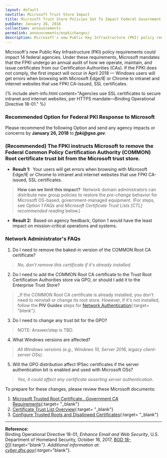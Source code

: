 ```yaml
---
layout: default
navtitle: Microsoft Trust Store Impact
title: Microsoft Trust Store Policies Set To Impact Federal Government
pubDate: January 26, 2018
collection: announcements
permalink: announcements/mspkichanges/
description: Microsoft's new Public Key Infrastructure (PKI) policy requirements could impact 14 federal agencies. Under these requirements, Microsoft mandates that the Federal PKI undergo an annual audit of how we operate, maintain, and issue certificates from our Certification Authorities (CAs). If the FPKI does not comply, the first impact will occur in April 2018&nbsp;&mdash;&nbsp;Windows users will get errors when browsing with Microsoft Edge/IE or Chrome to intranet and internet websites that use FPKI CA-issued, SSL certificates.
---
```


Microsoft's new Public Key Infrastructure (PKI) policy requirements could impact 14 federal agencies. Under these requirements, Microsoft mandates that the FPKI undergo an annual audit of how we operate, maintain, and issue certificates from our Certification Authorities (CAs). If the FPKI does not comply, the first impact will occur in April 2018&nbsp;&mdash;&nbsp;Windows users will get errors when browsing with Microsoft Edge/IE or Chrome to intranet and internet websites that use FPKI CA-issued, SSL certificates.

{% include alert-info.html content="Agencies use SSL certificates to secure intranet and internet websites, per HTTPS mandate&mdash;Binding Operational Directive 18-01." %} 

### Recommended Option for Federal PKI Response to Microsoft

Please recommend the following Option and send any agency impacts or concerns by **January 26, 2018** to **_fpki@gsa.gov_**. <!--Update date.--> 

### (Recommended)&nbsp;The FPKI instructs Microsoft to remove the Federal Common Policy Certification Authority (COMMON) Root certificate trust bit from the Microsoft trust store.
* **Result 1:**&nbsp;&nbsp;Your users will get errors when browsing with Microsoft Edge/IE or Chrome to intranet and internet websites that use FPKI CA-issued, SSL certificates.

> **How can we limit this impact?**&nbsp;&nbsp;Network domain administrators can distribute new group policies to restore the _pre-change_ behavior for Microsoft OS-based, government-managed equipment. (For steps, see _Option 1 FAQs_ and _Microsoft Certificate Trust Lists [CTL] recommended reading_ below.)

* **Result 2:**&nbsp;&nbsp;Based on agency feedback, Option 1 would have the least impact on mission-critical operations and systems. 

### Network Administrator's FAQs

1. Do I need to remove the baked-in version of the COMMON Root CA certificate?
> _No, don't remove this certificate if it's already installed._
2. Do I need to add the COMMON Root CA certificate to the Trust Root Certification Authorities store via GPO, or should I add it to the Enterprise Trust Store?<!--Is enterprise trust store = browser-related?-->
> _If the COMMON Root CA certificate is already installed, you don't need to reinstall or change its root store. However, if it's not installed, follow the **PIV Guides** steps for [Network Authentication](https://piv.idmanagement.gov/networkconfig/){:target= "_blank"}._
3. Do I need to change any trust bit for the GPO?
> NOTE: Answer/step is TBD.
4. What Windows versions are affected?
> _All Windows versions (e.g., Windows 10, Server 2016, legacy client-server OSs)._
5. Will the GPO distribution affect IPSec certificates if the server authentication bit is enabled and used with Microsoft OSs?
> _Yes, it could affect any certificate asserting server authentication._

To prepare for these changes, please review these Microsoft documents:

1. [Microsoft Trusted Root Certificate...Government CA Requirements](https://social.technet.microsoft.com/wiki/contents/articles/31635.microsoft-trusted-root-certificate-program-audit-requirements.aspx#Government_CA_Requirements){:target= "_blank"}
2. [Certificate Trust List Overview](https://msdn.microsoft.com/en-us/library/windows/desktop/aa376545(v=vs.85).aspx){:target= "_blank"}
2. [Configure Trusted Roots and Disallowed Certificates](https://technet.microsoft.com/en-us/library/dn265983.aspx){:target= "_blank"}

-------
**Reference:**<br>
Binding Operational Directive 18-01, _Enhance Email and Web Security_, U.S. Department of Homeland Security, October 16, 2017, [BOD 18-01](https://cyber.dhs.gov/assets/report/bod-18-01.pdf){:target=_"blank"}. Additional information at: [cyber.dhs.gov](https://cyber.dhs.gov/){:target=_"blank"}.
